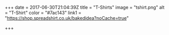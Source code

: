 +++
date = 2017-06-30T21:04:39Z
title = "T-Shirts"
image = "tshirt.png"
alt = "T-Shirt"
color = "#7ac143"
link1 = "https://shop.spreadshirt.co.uk/bakedidea?noCache=true"

+++
